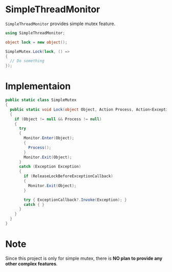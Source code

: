 # SimpleThreadMonitor
`SimpleThreadMonitor` provides simple mutex feature.

```csharp
using SimpleThreadMonitor;

object lock = new object();

SimpleMutex.Lock(lock, () => 
{
  // Do something
});
```

# Implementaion
```csharp
public static class SimpleMutex
{
  public static void Lock(object Object, Action Process, Action<Exception> ExceptionCallback = null, bool ReleaseLockBeforeExceptionCallback = false)
  {
    if (Object != null && Process != null)
    {
      try
      {
        Monitor.Enter(Object);
        {
          Process();
        }
        Monitor.Exit(Object);
      }
      catch (Exception Exception)
      {
        if (ReleaseLockBeforeExceptionCallback)
        {
          Monitor.Exit(Object);
        }

        try { ExceptionCallback?.Invoke(Exception); }
        catch { }
      }
    }
  }
}
```

# Note
Since this project is only for simple mutex, there is **NO plan to provide any other complex features**.
